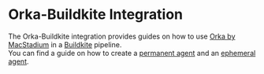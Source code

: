 # Orka-Buildkite Integration

The Orka-Buildkite integration provides guides on how to use [Orka by MacStadium][orka] in a [Buildkite][buildkite] pipeline.  
You can find a guide on how to create a [permanent agent](permanent-agent.md) and an [ephemeral agent](ephemeral-agent.md).

[orka]: https://www.macstadium.com/orka
[buildkite]: https://buildkite.com/